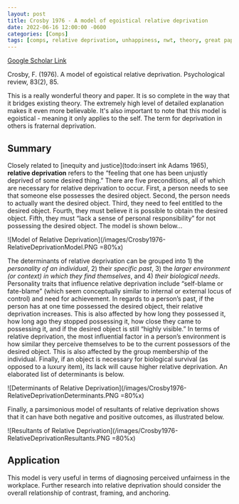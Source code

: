 ```yaml
---
layout: post
title: Crosby 1976 - A model of egoistical relative deprivation
date: 2022-06-16 12:00:00 -0600
categories: [Comps]
tags: [comps, relative deprivation, unhappiness, nwt, theory, great paper, injustice, justice, ability, fairness, referents, anchoring, framing, contrast]
---
```


[Google Scholar Link](https://scholar.google.com/scholar?hl=en&as_sdt=0%2C45&q=A+Model+of+Egoistical+Relative+Deprivation&btnG=)

Crosby, F. (1976). A model of egoistical relative deprivation. Psychological review, 83(2), 85.

This is a really wonderful theory and paper.  It is so complete in the way that it bridges existing theory.  The extremely high level of detailed explanation makes it even more believable.  It's also important to note that this model is egoistical - meaning it only applies to the self.  The term for deprivation in others is fraternal deprivation.

## Summary
Closely related to [inequity and justice](todo:insert ink Adams 1965), **relative deprivation** refers to the “feeling that one has been unjustly deprived of some desired thing.”  There are five preconditions, all of which are necessary for relative deprivation to occur.  First, a person needs to see that someone else possesses the desired object.  Second, the person needs to actually want the desired object.  Third, they need to feel entitled to the desired object.  Fourth, they must believe it is possible to obtain the desired object.  Fifth, they must “lack a sense of personal responsibility” for not possessing the desired object.  The model is shown below…

![Model of Relative Deprivation](/images/Crosby1976-RelativeDeprivationModel.PNG =80%x)

The determinants of relative deprivation can be grouped into 1) the _personality of an individual_, 2) their _specific past_, 3) the _larger environment (or context) in which they find themselves_, and 4) _their biological needs_.  Personality traits that influence relative deprivation include “self-blame or fate-blame” (which seem conceptually similar to internal or external locus of control) and need for achievement.  In regards to a person’s past, if the person has at one time possessed the desired object, their relative deprivation increases.  This is also affected by how long they possessed it, how long ago they stopped possessing it, how close they came to possessing it, and if the desired object is still “highly visible.”  In terms of relative deprivation, the most influential factor in a person’s environment is how similar they perceive themselves to be to the current possessors of the desired object.  This is also affected by the group membership of the individual.  Finally, if an object is necessary for biological survival (as opposed to a luxury item), its lack will cause higher relative deprivation.  An elaborated list of determinants is below.

![Determinants of Relative Deprivation](/images/Crosby1976-RelativeDeprivationDeterminants.PNG =80%x)

Finally, a parsimonious model of resultants of relative deprivation shows that it can have both negative and positive outcomes, as illustrated below.

![Resultants of Relative Deprivation](/images/Crosby1976-RelativeDeprivationResultants.PNG =80%x)

## Application
This model is very useful in terms of diagnosing perceived unfairness in the workplace.  Further research into relative deprivation should consider the overall relationship of contrast, framing, and anchoring.

